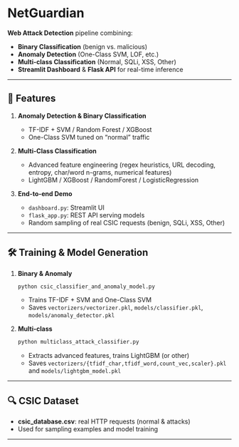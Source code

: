 # NetGuardian

**Web Attack Detection** pipeline combining:

* **Binary Classification** (benign vs. malicious)
* **Anomaly Detection** (One-Class SVM, LOF, etc.)
* **Multi-class Classification** (Normal, SQLi, XSS, Other)
* **Streamlit Dashboard** & **Flask API** for real-time inference

---

## 🚀 Features

1. **Anomaly Detection & Binary Classification**

   * TF-IDF + SVM / Random Forest / XGBoost
   * One-Class SVM tuned on “normal” traffic

2. **Multi-Class Classification**

   * Advanced feature engineering (regex heuristics, URL decoding, entropy, char/word n-grams, numerical features)
   * LightGBM / XGBoost / RandomForest / LogisticRegression

3. **End-to-end Demo**

   * `dashboard.py`: Streamlit UI
   * `flask_app.py`: REST API serving models
   * Random sampling of real CSIC requests (benign, SQLi, XSS, Other)

---


## 🛠️ Training & Model Generation

1. **Binary & Anomaly**

   ```bash
   python csic_classifier_and_anomaly_model.py
   ```

   * Trains TF-IDF + SVM and One-Class SVM
   * Saves `vectorizers/vectorizer.pkl`, `models/classifier.pkl`, `models/anomaly_detector.pkl`
   

2. **Multi-class**

   ```bash
   python multiclass_attack_classifier.py
   ```

   * Extracts advanced features, trains LightGBM (or other)
   * Saves `vectorizers/{tfidf_char,tfidf_word,count_vec,scaler}.pkl` and `models/lightgbm_model.pkl`

---

## 🔍 CSIC Dataset

* **csic\_database.csv**: real HTTP requests (normal & attacks)
* Used for sampling examples and model training

---
